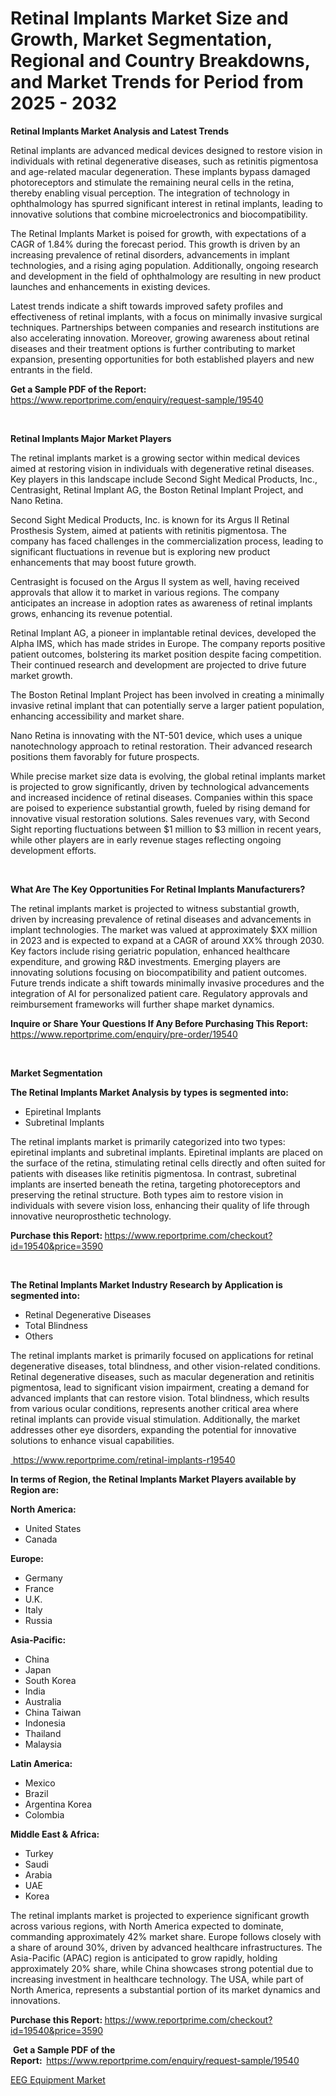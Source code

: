 <p><h1>Retinal Implants Market Size and Growth, Market Segmentation, Regional and Country Breakdowns, and Market Trends for Period from 2025 -  2032</h1></p><p><strong>Retinal Implants Market Analysis and Latest Trends</strong></p>
<p><p>Retinal implants are advanced medical devices designed to restore vision in individuals with retinal degenerative diseases, such as retinitis pigmentosa and age-related macular degeneration. These implants bypass damaged photoreceptors and stimulate the remaining neural cells in the retina, thereby enabling visual perception. The integration of technology in ophthalmology has spurred significant interest in retinal implants, leading to innovative solutions that combine microelectronics and biocompatibility.</p><p>The Retinal Implants Market is poised for growth, with expectations of a CAGR of 1.84% during the forecast period. This growth is driven by an increasing prevalence of retinal disorders, advancements in implant technologies, and a rising aging population. Additionally, ongoing research and development in the field of ophthalmology are resulting in new product launches and enhancements in existing devices.</p><p>Latest trends indicate a shift towards improved safety profiles and effectiveness of retinal implants, with a focus on minimally invasive surgical techniques. Partnerships between companies and research institutions are also accelerating innovation. Moreover, growing awareness about retinal diseases and their treatment options is further contributing to market expansion, presenting opportunities for both established players and new entrants in the field.</p></p>
<p><strong>Get a Sample PDF of the Report:&nbsp;</strong> <a href="https://www.reportprime.com/enquiry/request-sample/19540?utm_campaign=3431&utm_medium=2&utm_source=Github&utm_content=ia&utm_term=19032025&utm_id=retinal-implants">https://www.reportprime.com/enquiry/request-sample/19540</a></p>
<p>&nbsp;</p>
<p><strong>Retinal Implants Major Market Players</strong></p>
<p><p>The retinal implants market is a growing sector within medical devices aimed at restoring vision in individuals with degenerative retinal diseases. Key players in this landscape include Second Sight Medical Products, Inc., Centrasight, Retinal Implant AG, the Boston Retinal Implant Project, and Nano Retina.</p><p>Second Sight Medical Products, Inc. is known for its Argus II Retinal Prosthesis System, aimed at patients with retinitis pigmentosa. The company has faced challenges in the commercialization process, leading to significant fluctuations in revenue but is exploring new product enhancements that may boost future growth.</p><p>Centrasight is focused on the Argus II system as well, having received approvals that allow it to market in various regions. The company anticipates an increase in adoption rates as awareness of retinal implants grows, enhancing its revenue potential.</p><p>Retinal Implant AG, a pioneer in implantable retinal devices, developed the Alpha IMS, which has made strides in Europe. The company reports positive patient outcomes, bolstering its market position despite facing competition. Their continued research and development are projected to drive future market growth.</p><p>The Boston Retinal Implant Project has been involved in creating a minimally invasive retinal implant that can potentially serve a larger patient population, enhancing accessibility and market share.</p><p>Nano Retina is innovating with the NT-501 device, which uses a unique nanotechnology approach to retinal restoration. Their advanced research positions them favorably for future prospects.</p><p>While precise market size data is evolving, the global retinal implants market is projected to grow significantly, driven by technological advancements and increased incidence of retinal diseases. Companies within this space are poised to experience substantial growth, fueled by rising demand for innovative visual restoration solutions. Sales revenues vary, with Second Sight reporting fluctuations between $1 million to $3 million in recent years, while other players are in early revenue stages reflecting ongoing development efforts.</p></p>
<p>&nbsp;</p>
<p><strong>What Are The Key Opportunities For Retinal Implants Manufacturers?</strong></p>
<p><p>The retinal implants market is projected to witness substantial growth, driven by increasing prevalence of retinal diseases and advancements in implant technologies. The market was valued at approximately $XX million in 2023 and is expected to expand at a CAGR of around XX% through 2030. Key factors include rising geriatric population, enhanced healthcare expenditure, and growing R&D investments. Emerging players are innovating solutions focusing on biocompatibility and patient outcomes. Future trends indicate a shift towards minimally invasive procedures and the integration of AI for personalized patient care. Regulatory approvals and reimbursement frameworks will further shape market dynamics.</p></p>
<p><strong>Inquire or Share Your Questions If Any Before Purchasing This Report:</strong> <a href="https://www.reportprime.com/enquiry/pre-order/19540?utm_campaign=3431&utm_medium=2&utm_source=Github&utm_content=ia&utm_term=19032025&utm_id=retinal-implants">https://www.reportprime.com/enquiry/pre-order/19540</a></p>
<p>&nbsp;</p>
<p><strong>Market Segmentation</strong></p>
<p><strong>The Retinal Implants Market Analysis by types is segmented into:</strong></p>
<p><ul><li>Epiretinal Implants</li><li>Subretinal Implants</li></ul></p>
<p><p>The retinal implants market is primarily categorized into two types: epiretinal implants and subretinal implants. Epiretinal implants are placed on the surface of the retina, stimulating retinal cells directly and often suited for patients with diseases like retinitis pigmentosa. In contrast, subretinal implants are inserted beneath the retina, targeting photoreceptors and preserving the retinal structure. Both types aim to restore vision in individuals with severe vision loss, enhancing their quality of life through innovative neuroprosthetic technology.</p></p>
<p><strong>Purchase this Report:&nbsp;</strong><a href="https://www.reportprime.com/checkout?id=19540&price=3590&utm_campaign=3431&utm_medium=2&utm_source=Github&utm_content=ia&utm_term=19032025&utm_id=retinal-implants">https://www.reportprime.com/checkout?id=19540&price=3590</a></p>
<p>&nbsp;</p>
<p><strong>The Retinal Implants Market Industry Research by Application is segmented into:</strong></p>
<p><ul><li>Retinal Degenerative Diseases</li><li>Total Blindness</li><li>Others</li></ul></p>
<p><p>The retinal implants market is primarily focused on applications for retinal degenerative diseases, total blindness, and other vision-related conditions. Retinal degenerative diseases, such as macular degeneration and retinitis pigmentosa, lead to significant vision impairment, creating a demand for advanced implants that can restore vision. Total blindness, which results from various ocular conditions, represents another critical area where retinal implants can provide visual stimulation. Additionally, the market addresses other eye disorders, expanding the potential for innovative solutions to enhance visual capabilities.</p></p>
<p><a href="https://www.reportprime.com/retinal-implants-r19540?utm_campaign=3431&utm_medium=2&utm_source=Github&utm_content=ia&utm_term=19032025&utm_id=retinal-implants">&nbsp;https://www.reportprime.com/retinal-implants-r19540</a></p>
<p><strong>In terms of Region, the Retinal Implants Market Players available by Region are:</strong></p>
<p>
    <p> <strong> North America: </strong>
        <ul>
            <li>United States</li>
            <li>Canada</li>
        </ul>
        </p> 
    <p> <strong> Europe: </strong>
        <ul>
            <li>Germany</li>
            <li>France</li>
            <li>U.K.</li>
            <li>Italy</li>
            <li>Russia</li>
        </ul>
        </p> 
    <p> <strong> Asia-Pacific: </strong>
        <ul>
            <li>China</li>
            <li>Japan</li>
            <li>South Korea</li>
            <li>India</li>
            <li>Australia</li>
            <li>China Taiwan</li>
            <li>Indonesia</li>
            <li>Thailand</li>
            <li>Malaysia</li>
        </ul>
        </p> 
    <p> <strong> Latin America: </strong>
        <ul>
            <li>Mexico</li>
            <li>Brazil</li>
            <li>Argentina Korea</li>
            <li>Colombia</li>
        </ul>
        </p> 
    <p> <strong> Middle East & Africa: </strong>
        <ul>
            <li>Turkey</li>
            <li>Saudi</li>
            <li>Arabia</li>
            <li>UAE</li>
            <li>Korea</li>
        </ul>
    </p>
    </p>
<p><p>The retinal implants market is projected to experience significant growth across various regions, with North America expected to dominate, commanding approximately 42% market share. Europe follows closely with a share of around 30%, driven by advanced healthcare infrastructures. The Asia-Pacific (APAC) region is anticipated to grow rapidly, holding approximately 20% share, while China showcases strong potential due to increasing investment in healthcare technology. The USA, while part of North America, represents a substantial portion of its market dynamics and innovations.</p></p>
<p><strong>Purchase this Report: </strong><a href="https://www.reportprime.com/checkout?id=19540&price=3590&utm_campaign=3431&utm_medium=2&utm_source=Github&utm_content=ia&utm_term=19032025&utm_id=retinal-implants">https://www.reportprime.com/checkout?id=19540&price=3590</a></p>
<p>&nbsp;<strong>Get a Sample PDF of the Report:&nbsp;&nbsp;</strong><a href="https://www.reportprime.com/enquiry/request-sample/19540?utm_campaign=3431&utm_medium=2&utm_source=Github&utm_content=ia&utm_term=19032025&utm_id=retinal-implants">https://www.reportprime.com/enquiry/request-sample/19540</a></p>
<p><strong></strong></p>
<p><p><a href="https://github.com/hiwanatalak/Market-Research-Report-List-1/blob/main/eeg-equipment-market.md?utm_campaign=3431&utm_medium=2&utm_source=Github&utm_content=ia&utm_term=19032025&utm_id=retinal-implants">EEG Equipment Market</a></p></p>